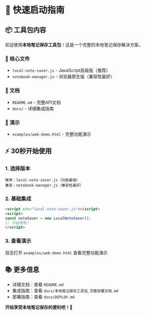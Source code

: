 # 🚀 快速启动指南

## 📦 工具包内容

欢迎使用**本地笔记保存工具包**！这是一个完整的本地笔记保存解决方案。

### 🔧 核心文件
- `local-note-saver.js` - JavaScript高级版（推荐）
- `notebook-manager.js` - 浏览器原生版（兼容性最好）

### 📖 文档
- `README.md` - 完整API文档
- `docs/` - 详细集成指南

### 🎨 演示
- `examples/web-demo.html` - 完整功能演示

## ⚡ 30秒开始使用

### 1. 选择版本
```
推荐：local-note-saver.js（功能最强）
兼容：notebook-manager.js（兼容性最好）
```

### 2. 基础集成
```html
<script src="local-note-saver.js"></script>
<script>
const noteSaver = new LocalNoteSaver();
// 开始使用！
</script>
```

### 3. 查看演示
双击打开 `examples/web-demo.html` 查看完整功能演示

## 📚 更多信息

- 详细文档：查看 `README.md`
- 集成指南：查看 `docs/本地笔记保存工具包_完整部署文档.md`
- 部署指南：查看 `docs/DEPLOY.md`

**开始享受本地笔记保存的便利吧！🎉** 